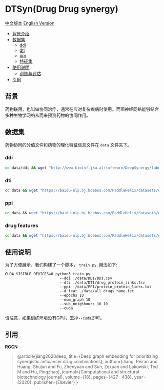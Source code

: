 # DTSyn(Drug Drug synergy)

[中文版本](./README_cn.md) [English Version](./README.md)

* [背景介绍](#背景介绍)
* [数据集](#数据集)
    * [ddi](#ddi)
    * [dti](#dti)
    * [ppi](#ppi)
    * [特征集](#特征集)
* [使用说明](#使用说明)
    * [训练与评估](#训练与评估)
* [引用](#引用)

## 背景
药物联用，也叫做协同治疗，通常在应对复杂疾病时使用。而图神经网络能够结合多种生物学网络从而来预测药物的协同作用。
## 数据集
药物协同的分值文件和药物的理化特征信息文件在 `data` 文件夹下。
### ddi
```sh
cd data/ddi && wget "http://www.bioinf.jku.at/software/DeepSynergy/labels.csv"
```
### dti
```sh
cd data && wget "https://baidu-nlp.bj.bcebos.com/PaddleHelix/datasets/drug_synergy_datasets/dti.tgz" && tar xzvf dti.tgz
```

### ppi 
```sh
cd data && wget "https://baidu-nlp.bj.bcebos.com/PaddleHelix/datasets/drug_synergy_datasets/ppi.tgz" && tar xzvf ppi.tgz
```

### drug features
```sh
cd data && wget "https://baidu-nlp.bj.bcebos.com/PaddleHelix/datasets/drug_synergy_datasets/drug_feat.tgz" && tar xzvf drug_feat.tgz
```

## 使用说明
为了方便展示，我们构建了一个脚本， `train.py`.
用法如下:
```
CUDA_VISIBLE_DEVICES=0 python3 train.py 
                         --ddi ./data/DDI/DDs.csv
                         --dti ./data/DTI/drug_protein_links.tsv
                         --ppi ./data/PPI/protein_protein_links.txt
                         --d_feat ./data/all_drugs_name.fet
                         --epochs 10
                         --num_graph 10
                         --sub_neighbours 10 10
                         --cuda   
```
请注意，如果训练环境没有GPU，去掉`--cuda`即可。 
## 引用
**RGCN**
> @article{jiang2020deep,
  title={Deep graph embedding for prioritizing synergistic anticancer drug combinations},
  author={Jiang, Peiran and Huang, Shujun and Fu, Zhenyuan and Sun, Zexuan and Lakowski, Ted M and Hu, Pingzhao},
  journal={Computational and structural biotechnology journal},
  volume={18},
  pages={427--438},
  year={2020},
  publisher={Elsevier}
}